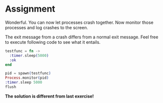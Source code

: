 # Assignment

Wonderful. You can now let processes crash together. Now monitor those processes and log crashes to the screen.

The exit message from a crash differs from a normal exit message. Feel free to execute following code to see what it entails.

```elixir
testfunc = fn ->
  :timer.sleep(5000)
  :ok
end

pid = spawn(testfunc)
Process.monitor(pid)
:timer.sleep 5000
flush
```

__The solution is different from last exercise!__
